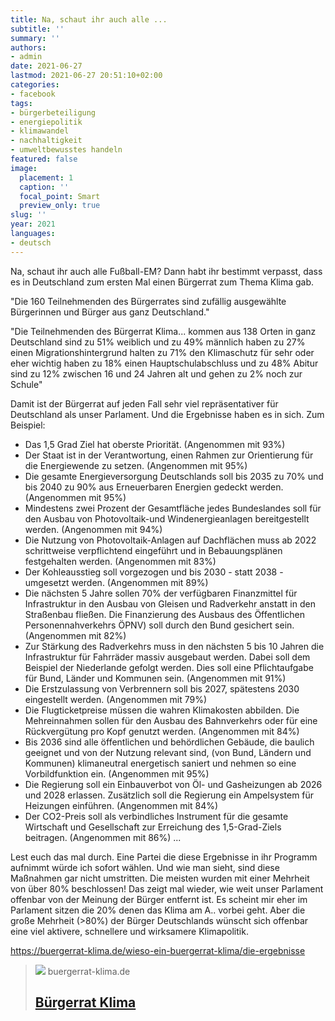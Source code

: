 ```yaml
---
title: Na, schaut ihr auch alle ...
subtitle: ''
summary: ''
authors:
- admin
date: 2021-06-27
lastmod: 2021-06-27 20:51:10+02:00
categories:
- facebook
tags:
- bürgerbeteiligung
- energiepolitik
- klimawandel
- nachhaltigkeit
- umweltbewusstes handeln
featured: false
image:
  placement: 1
  caption: ''
  focal_point: Smart
  preview_only: true
slug: ''
year: 2021
languages:
- deutsch
---
```


Na, schaut ihr auch alle Fußball-EM? Dann habt ihr bestimmt verpasst, dass es in Deutschland zum ersten Mal einen Bürgerrat zum Thema Klima gab. 

"Die 160 Teilnehmenden des Bürgerrates sind zufällig ausgewählte Bürgerinnen und Bürger aus ganz Deutschland."

"Die Teilnehmenden des Bürgerrat Klima...
kommen aus 138 Orten in ganz Deutschland
sind zu 51% weiblich und zu 49% männlich
haben zu 27% einen Migrationshintergrund
halten zu 71% den Klimaschutz für sehr oder eher wichtig
haben zu 18% einen Hauptschulabschluss und zu 48% Abitur
sind zu 12% zwischen 16 und 24 Jahren alt und gehen zu 2% noch zur Schule"

Damit ist der Bürgerrat auf jeden Fall sehr viel repräsentativer für Deutschland als unser Parlament. Und die Ergebnisse haben es in sich. Zum Beispiel:

- Das 1,5 Grad Ziel hat oberste Priorität. (Angenommen mit 93%)
- Der Staat ist in der Verantwortung, einen Rahmen zur Orientierung für die Energiewende zu setzen. (Angenommen mit 95%)
- Die gesamte Energieversorgung Deutschlands soll bis 2035 zu 70% und bis 2040 zu 90% aus Erneuerbaren Energien gedeckt werden. (Angenommen mit 95%)
- Mindestens zwei Prozent der Gesamtfläche jedes Bundeslandes soll für den Ausbau von Photovoltaik-und Windenergieanlagen bereitgestellt werden. (Angenommen mit 94%)
- Die Nutzung von Photovoltaik-Anlagen auf Dachflächen muss ab 2022 schrittweise verpflichtend eingeführt und in Bebauungsplänen festgehalten werden. (Angenommen mit 83%)
- Der Kohleausstieg soll vorgezogen und bis 2030 - statt 2038 - umgesetzt werden.  (Angenommen mit 89%)
- Die nächsten 5 Jahre sollen 70% der verfügbaren Finanzmittel für Infrastruktur in den Ausbau von Gleisen und Radverkehr anstatt in den Straßenbau fließen. Die Finanzierung des Ausbaus des Öffentlichen Personennahverkehrs ÖPNV) soll durch den Bund gesichert sein.  (Angenommen mit 82%)
- Zur Stärkung des Radverkehrs muss in den nächsten 5 bis 10 Jahren die Infrastruktur für Fahrräder massiv ausgebaut werden. Dabei soll dem Beispiel der Niederlande gefolgt werden. Dies soll eine Pflichtaufgabe für Bund, Länder und Kommunen sein.  (Angenommen mit 91%)
- Die Erstzulassung von Verbrennern soll bis 2027, spätestens 2030 eingestellt werden. (Angenommen mit 79%)
- Die Flugticketpreise müssen die wahren Klimakosten abbilden. Die Mehreinnahmen sollen für den Ausbau des Bahnverkehrs oder für eine Rückvergütung pro Kopf genutzt werden. (Angenommen mit 84%)
- Bis 2036 sind alle öffentlichen und behördlichen Gebäude, die baulich geeignet und von der Nutzung relevant sind, (von Bund, Ländern und Kommunen) klimaneutral energetisch saniert und nehmen so eine Vorbildfunktion ein. (Angenommen mit 95%)
- Die Regierung soll ein Einbauverbot von Öl- und  Gasheizungen ab 2026 und 2028 erlassen. Zusätzlich soll die Regierung ein Ampelsystem für Heizungen einführen. (Angenommen mit 84%)
- Der CO2-Preis soll als verbindliches Instrument für die gesamte Wirtschaft und Gesellschaft zur Erreichung des 1,5-Grad-Ziels beitragen. (Angenommen mit 86%)
...

Lest euch das mal durch. Eine Partei die diese Ergebnisse in ihr Programm aufnimmt würde ich sofort wählen.  Und wie man sieht, sind diese Maßnahmen gar nicht umstritten. Die meisten wurden mit einer Mehrheit von über 80% beschlossen! Das zeigt mal wieder, wie weit unser Parlament offenbar von der Meinung der Bürger entfernt ist. Es scheint mir eher im Parlament sitzen die 20% denen das Klima am A.. vorbei geht. Aber die große Mehrheit (>80%) der Bürger Deutschlands wünscht sich offenbar eine viel aktivere, schnellere und wirksamere Klimapolitik. 

https://buergerrat-klima.de/wieso-ein-buergerrat-klima/die-ergebnisse
> [![](https://buergerrat-klima.de/content/people/bbk-2021-05-19-10-51-41-480000_lqip.jpg)](https://buergerrat-klima.de/wieso-ein-buergerrat-klima/die-ergebnisse)
> buergerrat-klima.de
> ## [Bürgerrat Klima](https://buergerrat-klima.de/wieso-ein-buergerrat-klima/die-ergebnisse)
>